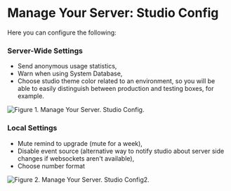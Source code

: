 # Manage Your Server: Studio Config

Here you can configure the following:

### Server-Wide Settings

- Send anonymous usage statistics,
- Warn when using System Database,
- Choose studio theme color related to an environment, so you will be able to easily distinguish between production and testing boxes, for example.

![Figure 1. Manage Your Server. Studio Config.](images/manage_your_server-studio_config-1.png)

### Local Settings

- Mute remind to upgrade (mute for a week),
- Disable event source (alternative way to notify studio about server side changes if websockets aren't available),
- Choose number format

![Figure 2. Manage Your Server. Studio Config2.](images/manage_your_server-studio_config-2.png)

